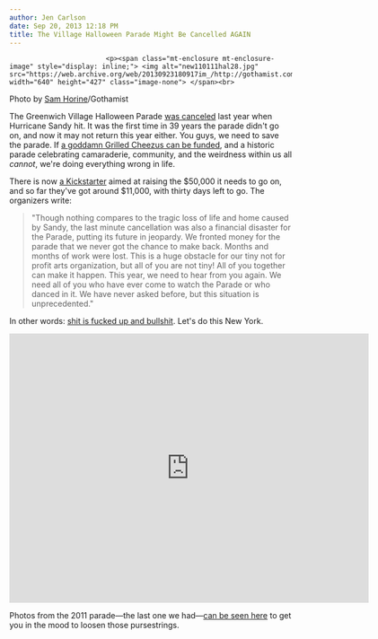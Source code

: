 ```yaml
---
author: Jen Carlson
date: Sep 20, 2013 12:18 PM
title: The Village Halloween Parade Might Be Cancelled AGAIN
---
```



                            
                            
                            
                            <p><span class="mt-enclosure mt-enclosure-image" style="display: inline;"> <img alt="new110111hal28.jpg" src="https://web.archive.org/web/20130923180917im_/http://gothamist.com/attachments/arts_jen/new110111hal28.jpg" width="640" height="427" class="image-none"> </span><br>
<span class="photo_caption">Photo by <a href="https://web.archive.org/web/20130923180917/http://www.samhorine.com/">Sam Horine</a>/Gothamist</span></p>

<p>The Greenwich Village Halloween Parade <a href="https://web.archive.org/web/20130923180917/http://gothamist.com/2012/10/30/park_slope_halloween_parade_cancell.php">was canceled</a> last year when Hurricane Sandy hit. It was the first time in 39 years the parade didn&apos;t go on, and now it may not return this year either. You guys, we need to save the parade. If <a href="https://web.archive.org/web/20130923180917/http://gothamist.com/2011/11/01/latest_kickstarter_for_grilled_chee.php">a goddamn Grilled Cheezus can be funded</a>, and a historic parade celebrating camaraderie, community, and the weirdness within us all <em>cannot</em>, we&apos;re doing everything wrong in life.</p>

<p>There is now <a href="https://web.archive.org/web/20130923180917/http://www.kickstarter.com/projects/729950056/bring-halloween-back-to-nyc">a Kickstarter</a> aimed at raising the $50,000 it needs to go on, and so far they&apos;ve got around $11,000, with thirty days left to go. The organizers write:</p>

<blockquote>&quot;Though nothing compares to the tragic loss of life and home caused by Sandy, the last minute cancellation was also a financial disaster for the Parade, putting its future in jeopardy. We fronted money for the parade that we never got the chance to make back. Months and months of work were lost. This is a huge obstacle for our tiny not for profit arts organization, but all of you are not tiny!  All of you together can make it happen. This year, we need to hear from you again. We need all of you who have ever come to watch the Parade or who danced in it. We have never asked before, but this situation is unprecedented.&quot;</blockquote>

<p>In other words: <a href="https://web.archive.org/web/20130923180917/http://gothamist.com/2011/11/01/photos_greenwich_village_halloween.php#photo-18">shit is fucked up and bullshit</a>. Let&apos;s do this New York.</p>

<p><iframe width="640" height="480" src="https://web.archive.org/web/20130923180917if_/http://www.kickstarter.com/projects/729950056/bring-halloween-back-to-nyc/widget/video.html" frameborder="0"> </iframe></p>

<p>Photos from the 2011 parade&#x2014;the last one we had&#x2014;<a href="https://web.archive.org/web/20130923180917/http://gothamist.com/2011/11/01/photos_greenwich_village_halloween.php">can be seen here</a> to get you in the mood to loosen those pursestrings.</p>
                            
                            
                            